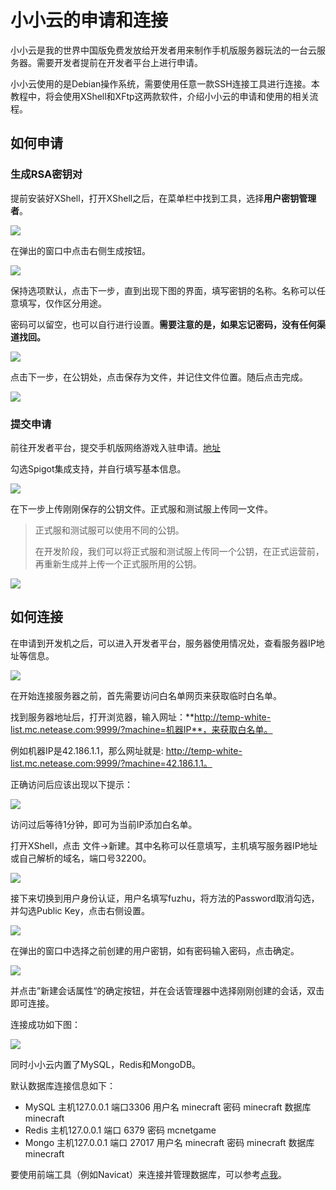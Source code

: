 # 小小云的申请和连接

小小云是我的世界中国版免费发放给开发者用来制作手机版服务器玩法的一台云服务器。需要开发者提前在开发者平台上进行申请。

小小云使用的是Debian操作系统，需要使用任意一款SSH连接工具进行连接。本教程中，将会使用XShell和XFtp这两款软件，介绍小小云的申请和使用的相关流程。

## 如何申请

### 生成RSA密钥对

提前安装好XShell，打开XShell之后，在菜单栏中找到工具，选择**用户密钥管理者**。

![](./images/01.png)

在弹出的窗口中点击右侧生成按钮。

![](./images/02.png)

保持选项默认，点击下一步，直到出现下图的界面，填写密钥的名称。名称可以任意填写，仅作区分用途。

密码可以留空，也可以自行进行设置。**需要注意的是，如果忘记密码，没有任何渠道找回。**

![](./images/03.png)

点击下一步，在公钥处，点击保存为文件，并记住文件位置。随后点击完成。

![](./images/04.png)

### 提交申请

前往开发者平台，提交手机版网络游戏入驻申请。[地址](https://mcdev.webapp.163.com/#/pe-server/application/edit/new)

勾选Spigot集成支持，并自行填写基本信息。

![](./images/05.png)

在下一步上传刚刚保存的公钥文件。正式服和测试服上传同一文件。

> 正式服和测试服可以使用不同的公钥。
>
> 在开发阶段，我们可以将正式服和测试服上传同一个公钥，在正式运营前，再重新生成并上传一个正式服所用的公钥。

![](./images/06.png)

## 如何连接

在申请到开发机之后，可以进入开发者平台，服务器使用情况处，查看服务器IP地址等信息。

![](./images/07.png)

在开始连接服务器之前，首先需要访问白名单网页来获取临时白名单。

找到服务器地址后，打开浏览器，输入网址：**http://temp-white-list.mc.netease.com:9999/?machine=机器IP**，来获取白名单。

例如机器IP是42.186.1.1，那么网址就是: http://temp-white-list.mc.netease.com:9999/?machine=42.186.1.1。

正确访问后应该出现以下提示：

![](./images/08.png)

访问过后等待1分钟，即可为当前IP添加白名单。

打开XShell，点击 文件->新建。其中名称可以任意填写，主机填写服务器IP地址或自己解析的域名，端口号32200。

![](./images/09.png)

接下来切换到用户身份认证，用户名填写fuzhu，将方法的Password取消勾选，并勾选Public Key，点击右侧设置。

![](./images/10.png)

在弹出的窗口中选择之前创建的用户密钥，如有密码输入密码，点击确定。

![](./images/11.png)

并点击”新建会话属性“的确定按钮，并在会话管理器中选择刚刚创建的会话，双击即可连接。

连接成功如下图：

![](./images/12.png)

同时小小云内置了MySQL，Redis和MongoDB。

默认数据库连接信息如下：

- MySQL 主机127.0.0.1 端口3306 用户名 minecraft 密码 minecraft 数据库 minecraft 
- Redis 主机127.0.0.1 端口 6379 密码 mcnetgame
- Mongo 主机127.0.0.1 端口 27017 用户名 minecraft 密码 minecraft 数据库 minecraft

要使用前端工具（例如Navicat）来连接并管理数据库，可以参考[点我](https://mc.163.com/dev/mcmanual/mc-dev/mconline/100-%E5%8E%86%E5%8F%B2%E5%BD%92%E6%A1%A3%E6%95%99%E7%A8%8B/30-%E7%BD%91%E7%BB%9C%E6%9C%8D%E6%8F%92%E4%BB%B6%E6%95%99%E7%A8%8B/1-%E5%87%86%E5%A4%87%E7%9F%A5%E8%AF%86/3-%E6%95%B0%E6%8D%AE%E5%BA%93%E7%9A%84%E6%A6%82%E5%BF%B5.html?catalog=1#%E5%89%8D%E7%AB%AF%E5%B7%A5%E5%85%B7)。
